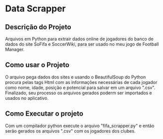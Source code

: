 # Data Scrapper

## Descrição do Projeto 

 Arquivos em Python para extrair dados online de jogadores do banco de dados do site SoFifa e SoccerWiki, para ser usado no meu jogo de Football Manager.

## Como usar o Projeto

 O arquivo pega dados dos sites e usando o BeautifulSoup do Python procura pelas tags Html com as informações necessárias de cada jogador como nome, idade, posição e potencial para salvar em um arquivo ".csv". Finalizado, seu processo os arquivos gerados poderm ser importados e usados no aplicativo.

## Como Executar o projeto

 Com um compilador python execute o arquivo "fifa_scrapper.py" e então serão gerados os arquivos ".csv" com os jogadores dos clubes.

